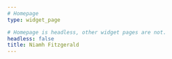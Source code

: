 ```yaml
---
# Homepage
type: widget_page

# Homepage is headless, other widget pages are not.
headless: false
title: Niamh Fitzgerald
---
```

